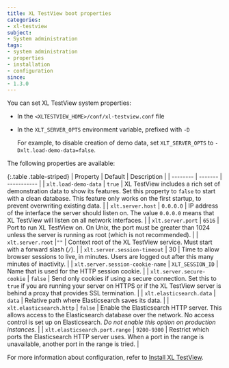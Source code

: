 ```yaml
---
title: XL TestView boot properties
categories:
- xl-testview
subject:
- System administration
tags:
- system administration
- properties
- installation
- configuration
since:
- 1.3.0
---
```


You can set XL TestView system properties:

* In the `<XLTESTVIEW_HOME>/conf/xl-testview.conf` file
* In the `XLT_SERVER_OPTS` environment variable, prefixed with `-D`

    For example, to disable creation of demo data, set `XLT_SERVER_OPTS` to `-Dxlt.load-demo-data=false`.

The following properties are available:

{:.table .table-striped}
| Property | Default | Description |
| -------- | ------- | ----------- |
| `xlt.load-demo-data` | `true` | XL TestView includes a rich set of demonstration data to show its features. Set this property to `false` to start with a clean database. This feature only works on the first startup, to prevent overwriting existing data. |
| `xlt.server.host` | `0.0.0.0` | IP address of the interface the server should listen on. The value `0.0.0.0` means that XL TestView will listen on all network interfaces. |
| `xlt.server.port` | `6516` | Port to run XL TestView on. On Unix, the port must be greater than 1024 unless the server is running as root (which is not recommended). |
| `xlt.server.root` |`""` | Context root of the XL TestView service. Must start with a forward slash (`/`). |
| `xlt.server.session-timeout` | 30 | Time to allow browser sessions to live, in minutes. Users are logged out after this many minutes of inactivity. |
| `xlt.server.session-cookie-name` | `XLT_SESSION_ID` | Name that is used for the HTTP session cookie. |
| `xlt.server.secure-cookie` | `false` | Send only cookies if using a secure connection. Set this to `true` if you are running your server on HTTPS or if the XL TestView server is behind a proxy that provides SSL termination. |
| `xlt.elasticsearch.data` | `data` | Relative path where Elasticsearch saves its data. |
| `xlt.elasticsearch.http` | `false` | Enable the Elasticsearch HTTP server. This allows access to the Elasticsearch database over the network. No access control is set up on Elasticsearch. *Do not enable this option on production instances.* |
| `xlt.elasticsearch.port.range` | `9200-9300` | Restrict which ports the Elasticsearch HTTP server uses. When a port in the range is unavailable, another port in the range is tried. |

For more information about configuration, refer to [Install XL TestView](/xl-testview/how-to/install.html).

